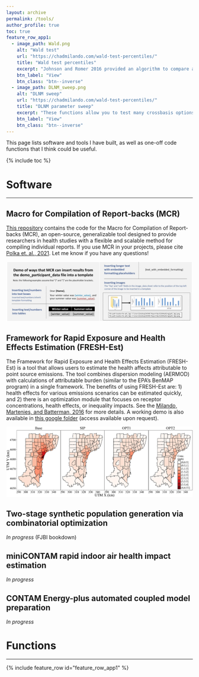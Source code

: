 ```yaml
---
layout: archive
permalink: /tools/
author_profile: true
toc: true
feature_row_app1:
  - image_path: Wald.png
    alt: "Wald test"
    url: "https://chadmilando.com/wald-test-percentiles/"
    title: "Wald test percentiles"
    excerpt: "Johnson and Romer 2016 provided an algorithm to compare a limited set of percentiles between two distributions. I created an R function to implement it."
    btn_label: "View"
    btn_class: "btn--inverse"
  - image_path: DLNM_sweep.png
    alt: "DLNM sweep"
    url: "https://chadmilando.com/wald-test-percentiles/"
    title: "DLNM parameter sweep"
    excerpt: "These functions allow you to test many crossbasis options in the DLNM framework."
    btn_label: "View"
    btn_class: "btn--inverse"
---
```


This page lists software and tools I have built, as well as one-off code functions that I think could be useful.

{% include toc %}
<br>
# Software
___
## Macro for Compilation of Report-backs (MCR)

[This repository](https://github.com/cmilando/reportback-vba) contains the code for the Macro for Compilation of Report-backs (MCR), an open-source, generalizable tool designed to provide researchers in health studies with a flexible and scalable method for compiling individual reports. If you use MCR in your projects, please cite [Polka et. al., 2021](https://doi.org/10.3390/ijerph18116104). Let me know if you have any questions! 

[![MCR](/assets/images/MCR.png)](https://github.com/cmilando/reportback-vba)

## Framework for Rapid Exposure and Health Effects Estimation (FRESH-Est)

The Framework for Rapid Exposure and Health Effects Estimation (FRESH-Est) is a tool that allows users to estimate the health affects attributable to point source emissions. The tool combines dispersion modeling (AERMOD) with calculations of attributable burden (similar to the EPA’s BenMAP program) in a single framework. The benefits of using FRESH-Est are: 1) health effects for various emissions scenarios can be estimated quickly, and 2) there is an optimization module that focuses on receptor concentrations, health effects, or inequality impacts. See the [Milando, Martenies, and Batterman, 2016](https://doi.org/10.1016/j.envint.2016.06.005) for more details. A working demo is also available in [this google folder](https://drive.google.com/drive/folders/10FAlCxDc57wwkE5jNLcrf3qc4bGVUkso?usp=sharing) (access available upon request). 

[![FRESHEST](/assets/images/FRESHEST.jpg)](https://doi.org/10.1016/j.envint.2016.06.005)

## Two-stage synthetic population generation via combinatorial optimization

_In progress_ (FJBI bookdown)

## miniCONTAM rapid indoor air health impact estimation 

_In progress_

## CONTAM Energy-plus automated coupled model preparation

_In progress_

# Functions
___
{% include feature_row id="feature_row_app1" %}